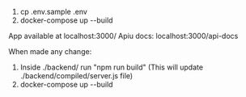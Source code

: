 1. cp .env.sample .env
2. docker-compose up --build

App available at localhost:3000/
Apiu docs: localhost:3000/api-docs

When made any change:
1. Inside ./backend/ run "npm run build"  (This will update ./backend/compiled/server.js file)
2. docker-compose up --build
